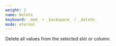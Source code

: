 ```yaml
---
weight: 1
name: Delete
keyboard: _mod_ + _backspace_ / _delete_
mode: eternal
---
```

Delete all values from the selected slot or column.